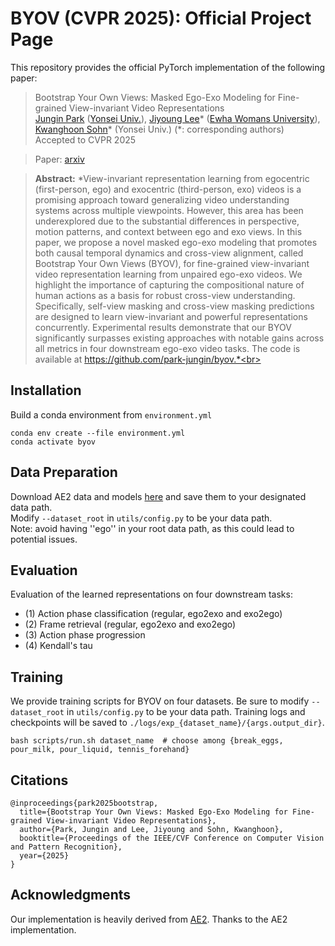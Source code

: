# BYOV (CVPR 2025): Official Project Page
This repository provides the official PyTorch implementation of the following paper:
> Bootstrap Your Own Views: Masked Ego-Exo Modeling for Fine-grained View-invariant Video Representations<br>
> [Jungin Park](https://park-jungin.github.io/) ([Yonsei Univ.](https://www.yonsei.ac.kr)), [Jiyoung Lee](https://lee-jiyoung.github.io/)* ([Ewha Womans University](https://myr.ewha.ac.kr/deptai/index.do)), [Kwanghoon Sohn](https://diml.yonsei.ac.kr/students/)* (Yonsei Univ.) (*: corresponding authors)<br>
> Accepted to CVPR 2025<br>

> Paper: [arxiv](https://arxiv.org/abs/2503.19706)<br>

> **Abstract:** 
*View-invariant representation learning from egocentric (first-person, ego) and exocentric (third-person, exo) videos is a promising approach toward generalizing video understanding systems across multiple viewpoints. However, this area has been underexplored due to the substantial differences in perspective, motion patterns, and context between ego and exo views. In this paper, we propose a novel masked ego-exo modeling that promotes both causal temporal dynamics and cross-view alignment, called Bootstrap Your Own Views (BYOV), for fine-grained view-invariant video representation learning from unpaired ego-exo videos. We highlight the importance of capturing the compositional nature of human actions as a basis for robust cross-view understanding. Specifically, self-view masking and cross-view masking predictions are designed to learn view-invariant and powerful representations concurrently. Experimental results demonstrate that our BYOV significantly surpasses existing approaches with notable gains across all metrics in four downstream ego-exo video tasks. The code is available at https://github.com/park-jungin/byov.*<br>

## Installation
Build a conda environment from ``environment.yml``
```
conda env create --file environment.yml
conda activate byov
```

## Data Preparation
Download AE2 data and models [here](https://drive.google.com/drive/folders/1-v-5M5xTq8J7KDEgGQi2JhKRsQvjRaAo?usp=share_link) and save them to your designated data path.   
Modify `--dataset_root` in `utils/config.py` to be your data path.  
Note: avoid having ''ego'' in your root data path, as this could lead to potential issues.

## Evaluation
Evaluation of the learned representations on four downstream tasks:
+ (1) Action phase classification (regular, ego2exo and exo2ego)
+ (2) Frame retrieval (regular, ego2exo and exo2ego)
+ (3) Action phase progression
+ (4) Kendall's tau

## Training
We provide training scripts for BYOV on four datasets. Be sure to modify `--dataset_root` in `utils/config.py` to be your data path.
Training logs and checkpoints will be saved to `./logs/exp_{dataset_name}/{args.output_dir}`.

```shell
bash scripts/run.sh dataset_name  # choose among {break_eggs, pour_milk, pour_liquid, tennis_forehand}
```

## Citations
```
@inproceedings{park2025bootstrap,
  title={Bootstrap Your Own Views: Masked Ego-Exo Modeling for Fine-grained View-invariant Video Representations},
  author={Park, Jungin and Lee, Jiyoung and Sohn, Kwanghoon},
  booktitle={Proceedings of the IEEE/CVF Conference on Computer Vision and Pattern Recognition},
  year={2025}
}
```

## Acknowledgments
Our implementation is heavily derived from [AE2](https://github.com/zihuixue/AlignEgoExo).
Thanks to the AE2 implementation.
